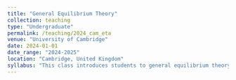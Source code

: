 ```yaml
---
title: "General Equilibrium Theory"
collection: teaching
type: "Undergraduate"
permalink: /teaching/2024_cam_eta
venue: "University of Cambridge"
date: 2024-01-01
date_range: "2024-2025"
location: "Cambridge, United Kingdom"
syllabus: "This class introduces students to general equilibrium theory, with which should be understood 'the theory of how markets behave and interact and what the consequences are for the quality (efficiency) of ensuing allocations'. Applications in finance are focused on, which means that students will gain insight into widely used concepts such as alphas and betas, prediction markets, subprime loans, or derivative deltas."
---
```


